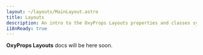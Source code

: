 ```yaml
---
layout: ~/layouts/MainLayout.astro
title: Layouts
description: An intro to the OxyProps Layouts properties and classes syntax.
i18nReady: true
---
```


**OxyProps Layouts** docs will be here soon.
